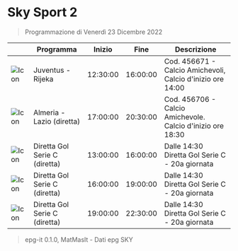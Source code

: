# Sky Sport 2
> Programmazione di Venerdì 23 Dicembre 2022

||Programma|Inizio|Fine|Descrizione|
|---|---|---|---|---|
|![Icon](https://guidatv.sky.it/uuid/e57d858b-07a5-42ab-8348-255b6949ad55/cover?md5ChecksumParam=f07f7f5707e4e1382ee56d729537e063)|Juventus - Rijeka|12:30:00|16:00:00|Cod. 456671 - Calcio Amichevoli, Calcio d&#039;inizio ore 14:00
|![Icon](https://guidatv.sky.it/uuid/3992744d-727d-46a8-92f2-7f5d1a3c0b29/cover?md5ChecksumParam=0365fc3cb59cc9d4fefd76126ce92b21)|Almeria - Lazio (diretta)|17:00:00|20:30:00|Cod. 456706 - Calcio Amichevole. Calcio d&#039;inizio ore 18:30
|![Icon](https://guidatv.sky.it/uuid/ec49bb68-3da4-4910-8b27-852844d82614/cover?md5ChecksumParam=3e45c320f75bad77e37ca9580d883a39)|Diretta Gol Serie C (diretta)|13:00:00|16:00:00|Dalle 14:30 Diretta Gol Serie C - 20a giornata
|![Icon](https://guidatv.sky.it/uuid/ec49bb68-3da4-4910-8b27-852844d82614/cover?md5ChecksumParam=3e45c320f75bad77e37ca9580d883a39)|Diretta Gol Serie C (diretta)|16:00:00|19:00:00|Dalle 14:30 Diretta Gol Serie C - 20a giornata
|![Icon](https://guidatv.sky.it/uuid/ec49bb68-3da4-4910-8b27-852844d82614/cover?md5ChecksumParam=3e45c320f75bad77e37ca9580d883a39)|Diretta Gol Serie C (diretta)|19:00:00|22:30:00|Dalle 14:30 Diretta Gol Serie C - 20a giornata



 > epg-it 0.1.0, MatMasIt - Dati epg SKY